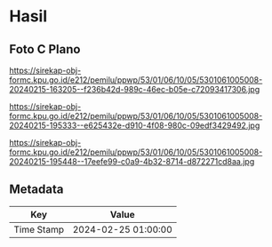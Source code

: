 # Hasil

## Foto C Plano

https://sirekap-obj-formc.kpu.go.id/e212/pemilu/ppwp/53/01/06/10/05/5301061005008-20240215-163205--f236b42d-989c-46ec-b05e-c72093417306.jpg

https://sirekap-obj-formc.kpu.go.id/e212/pemilu/ppwp/53/01/06/10/05/5301061005008-20240215-195333--e625432e-d910-4f08-980c-09edf3429492.jpg

https://sirekap-obj-formc.kpu.go.id/e212/pemilu/ppwp/53/01/06/10/05/5301061005008-20240215-195448--17eefe99-c0a9-4b32-8714-d872271cd8aa.jpg


## Metadata

| Key        | Value               |
| ---------- | ------------------- |
| Time Stamp | 2024-02-25 01:00:00 |



